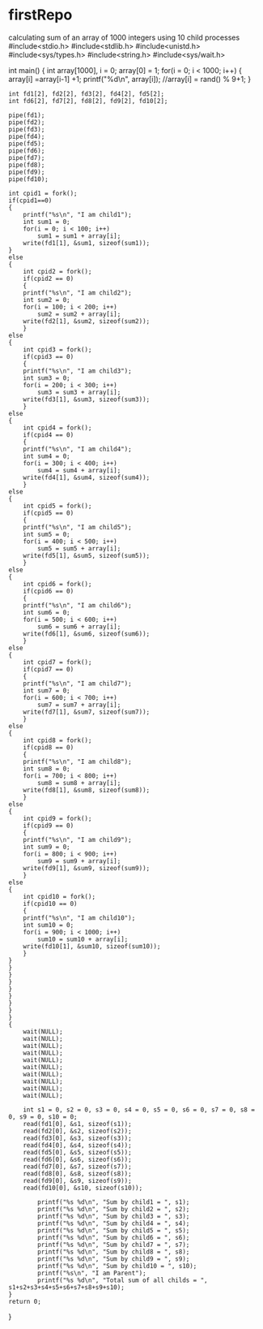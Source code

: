 # firstRepo
calculating sum of an array of 1000 integers using 10 child processes
#include<stdio.h>
#include<stdlib.h>
#include<unistd.h>
#include<sys/types.h>
#include<string.h>
#include<sys/wait.h>

int main()
{
	int array[1000], i = 0;
	array[0] = 1;
 	for(i = 0; i < 1000; i++)
	{
		array[i] =array[i-1] +1;
		printf("%d\n", array[i]);
		//array[i] = rand() % 9+1;
	}
	
	int fd1[2], fd2[2], fd3[2], fd4[2], fd5[2];
	int fd6[2], fd7[2], fd8[2], fd9[2], fd10[2];
	
	pipe(fd1);
	pipe(fd2);
	pipe(fd3);
	pipe(fd4);
	pipe(fd5);
	pipe(fd6);
	pipe(fd7);
	pipe(fd8);
	pipe(fd9);
	pipe(fd10);

	int cpid1 = fork();	
	if(cpid1==0)
	{
		printf("%s\n", "I am child1");
		int sum1 = 0;
		for(i = 0; i < 100; i++)                 
			sum1 = sum1 + array[i];
		write(fd1[1], &sum1, sizeof(sum1));	
	}
	else
	{
		int cpid2 = fork();	
		if(cpid2 == 0)
		{
		printf("%s\n", "I am child2");
		int sum2 = 0;
		for(i = 100; i < 200; i++)
			sum2 = sum2 + array[i];
		write(fd2[1], &sum2, sizeof(sum2));
		}	
	else
	{
		int cpid3 = fork();	
		if(cpid3 == 0)
		{
		printf("%s\n", "I am child3");
		int sum3 = 0;
		for(i = 200; i < 300; i++)
			sum3 = sum3 + array[i];
		write(fd3[1], &sum3, sizeof(sum3));
		}
	else
	{
		int cpid4 = fork();	
		if(cpid4 == 0)
		{
		printf("%s\n", "I am child4");
		int sum4 = 0;
		for(i = 300; i < 400; i++)
			sum4 = sum4 + array[i];
		write(fd4[1], &sum4, sizeof(sum4));
		}
	else
	{
		int cpid5 = fork();	
		if(cpid5 == 0)
		{
		printf("%s\n", "I am child5");
		int sum5 = 0;
		for(i = 400; i < 500; i++)
			sum5 = sum5 + array[i];
		write(fd5[1], &sum5, sizeof(sum5));
		}
	else
	{
		int cpid6 = fork();	
		if(cpid6 == 0)
		{
		printf("%s\n", "I am child6");
		int sum6 = 0;
		for(i = 500; i < 600; i++)
			sum6 = sum6 + array[i];
		write(fd6[1], &sum6, sizeof(sum6));
		}
	else
	{
		int cpid7 = fork();	
		if(cpid7 == 0)
		{
		printf("%s\n", "I am child7");
		int sum7 = 0;
		for(i = 600; i < 700; i++)
			sum7 = sum7 + array[i];
		write(fd7[1], &sum7, sizeof(sum7));
		}
	else
	{
		int cpid8 = fork();	
		if(cpid8 == 0)
		{
		printf("%s\n", "I am child8");
		int sum8 = 0;
		for(i = 700; i < 800; i++)
			sum8 = sum8 + array[i];
		write(fd8[1], &sum8, sizeof(sum8));
		}
	else
	{
		int cpid9 = fork();	
		if(cpid9 == 0)
		{
		printf("%s\n", "I am child9");
		int sum9 = 0;
		for(i = 800; i < 900; i++)
			sum9 = sum9 + array[i];
		write(fd9[1], &sum9, sizeof(sum9));
		}	
	else
	{
		int cpid10 = fork();	
		if(cpid10 == 0)
		{
		printf("%s\n", "I am child10");
		int sum10 = 0;
		for(i = 900; i < 1000; i++)
			sum10 = sum10 + array[i];
		write(fd10[1], &sum10, sizeof(sum10));	
		}
	}	
	}	
	}	
	}	
	}	
	}	
	}	
	}
	}
	{
		wait(NULL);
		wait(NULL);
		wait(NULL);
		wait(NULL);
		wait(NULL);
		wait(NULL);
		wait(NULL);
		wait(NULL);
		wait(NULL);
		wait(NULL);

		int s1 = 0, s2 = 0, s3 = 0, s4 = 0, s5 = 0, s6 = 0, s7 = 0, s8 = 0, s9 = 0, s10 = 0;
		read(fd1[0], &s1, sizeof(s1));
		read(fd2[0], &s2, sizeof(s2));
		read(fd3[0], &s3, sizeof(s3));
		read(fd4[0], &s4, sizeof(s4));
		read(fd5[0], &s5, sizeof(s5));
		read(fd6[0], &s6, sizeof(s6));
		read(fd7[0], &s7, sizeof(s7));
		read(fd8[0], &s8, sizeof(s8));
		read(fd9[0], &s9, sizeof(s9));
		read(fd10[0], &s10, sizeof(s10));
		
			printf("%s %d\n", "Sum by child1 = ", s1);
			printf("%s %d\n", "Sum by child2 = ", s2);
			printf("%s %d\n", "Sum by child3 = ", s3);
			printf("%s %d\n", "Sum by child4 = ", s4);
			printf("%s %d\n", "Sum by child5 = ", s5);
			printf("%s %d\n", "Sum by child6 = ", s6);
			printf("%s %d\n", "Sum by child7 = ", s7);
			printf("%s %d\n", "Sum by child8 = ", s8);
			printf("%s %d\n", "Sum by child9 = ", s9);
			printf("%s %d\n", "Sum by child10 = ", s10);
			printf("%s\n", "I am Parent");
			printf("%s %d\n", "Total sum of all childs = ", s1+s2+s3+s4+s5+s6+s7+s8+s9+s10);
	}	
	return 0;
}
